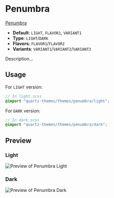 # Penumbra

[Penumbra](https://jbisits.github.io/)

- **Default**: `LIGHT`, `FLAVOR1`, `VARIANT1`
- **Type**: `LIGHT`/`DARK`
- **Flavors**: `FLAVOR1`/`FLAVOR2`
- **Variants**: `VARIANT1`/`VARIANT2`/`VARIANT3`

Description...

## Usage

For `LIGHT` version:

```scss
// In light.scss
@import "quartz-themes/themes/penumbra/light";
```

For `DARK` version:

```scss
// In dark.scss
@import "quartz-themes/themes/penumbra/dark";
```

## Preview

### Light

![Preview of Penumbra Light](preview-light.png)

### Dark

![Preview of Penumbra Dark](preview-dark.png)

